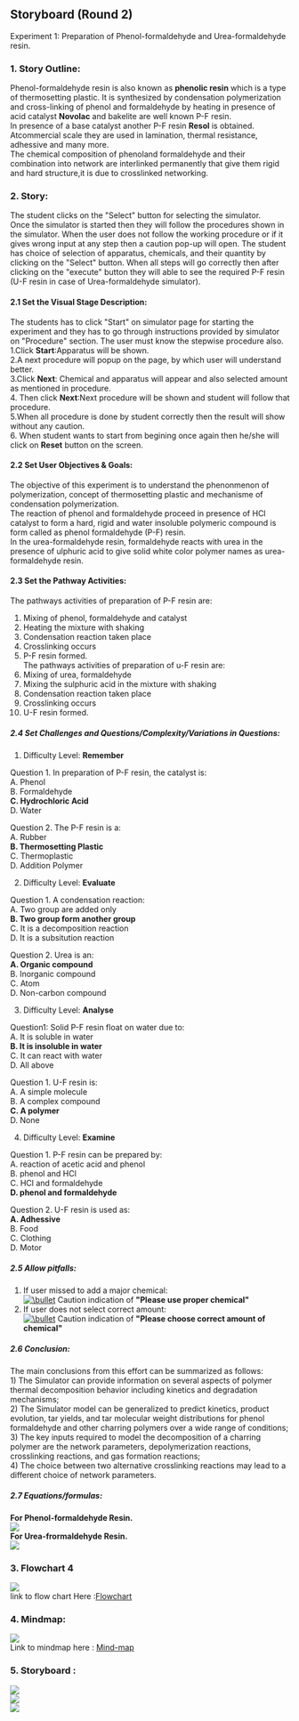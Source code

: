 ## Storyboard (Round 2)

Experiment 1: Preparation of Phenol-formaldehyde and Urea-formaldehyde resin.
### 1. Story Outline:

Phenol-formaldehyde resin is also known as **phenolic resin** which is a type of thermosetting plastic. It is synthesized by condensation polymerization and cross-linking of phenol and formaldehyde by heating in presence of acid catalyst **Novolac** and bakelite are well known P-F resin.<br>In presence of a base catalyst another P-F resin **Resol** is obtained. Atcommercial scale they are used in lamination, thermal resistance, adhessive and many more.<br> The chemical composition of phenoland formaldehyde and their combination into network are interlinked permanently that give them rigid and hard structure,it is due to crosslinked networking.

### 2. Story:
The student clicks on the "Select" button for selecting the simulator.<br>Once the simulator is started then they will follow the procedures shown in the simulator. When the user does not follow the working procedure or if it gives wrong input at any step then a caution pop-up will open.
The student has choice of selection of apparatus, chemicals, and their quantity by clicking on the "Select" button. When all steps will go correctly then after clicking on the "execute" button they will able to see the required P-F resin (U-F resin in case of Urea-formaldehyde simulator).  

#### 2.1 Set the Visual Stage Description:
The students has to click "Start" on simulator page for starting the experiment and they has to go through instructions provided by simulator on "Procedure" section. The user must know the stepwise procedure also. <br>
1.Click **Start**:Apparatus will be shown. <br>
2.A next procedure will popup on the page, by which user will understand better. <br>
3.Click **Next**: Chemical and apparatus will appear and also selected amount as mentioned in procedure. <br>
4. Then click **Next**:Next procedure will be shown and student will follow that procedure. <br>
5.When all procedure is done by student correctly then the result will show without any caution. <br>
6. When student wants to start from begining once again then he/she will click on **Reset** button on the screen.  

#### 2.2 Set User Objectives & Goals:
The objective of this experiment is to understand the phenonmenon of polymerization, concept of thermosetting plastic and mechanisme of condensation polymerization.<br>The reaction of phenol and formaldehyde proceed in presence of HCl catalyst to form a hard, rigid and water insoluble polymeric compound is form called as phenol formaldehyde (P-F) resin.<br> In the urea-formaldehyde resin, formaldehyde reacts with urea in the presence of ulphuric acid to give solid white color polymer names as urea-formaldehyde resin.

#### 2.3 Set the Pathway Activities:

The pathways activities of preparation of P-F resin are:<br>
1. Mixing of phenol, formaldehyde and catalyst<br>
2. Heating the mixture with shaking<br>
3. Condensation reaction taken place<br>
4. Crosslinking occurs<br>
5. P-F resin formed.<br>
The pathways activities of preparation of u-F resin are:<br>
1. Mixing of urea, formaldehyde <br>
2.  Mixing the sulphuric acid in the mixture with shaking<br>
3. Condensation reaction taken place<br>
4. Crosslinking occurs<br>
5. U-F resin formed.

##### 2.4 Set Challenges and Questions/Complexity/Variations in Questions:
1. Difficulty Level: **Remember** <br>

Question 1. In preparation  of P-F resin, the catalyst is:<br> A. Phenol<br> B. Formaldehyde<br> **C. Hydrochloric Acid**<br> D. Water<br>

Question 2. The P-F resin is a:<br> A. Rubber<br> **B. Thermosetting Plastic**<br> C. Thermoplastic<br> D. Addition Polymer

2. Difficulty Level: **Evaluate** <br>

Question 1. A condensation reaction:<br> A. Two group are added only<br> **B. Two group form another group**<br> C. It is a decomposition reaction<br> D. It is a subsitution reaction <br>

Question 2. Urea is an:<br> **A. Organic compound**<br> B. Inorganic compound<br> C. Atom<br> D. Non-carbon compound

3. Difficulty Level: **Analyse** <br>

Question1: Solid P-F resin float on water due to:<br> A. It is soluble in water<br> **B. It is insoluble in water**<br> C. It can react with water<br> D. All above <br>

Question 1. U-F resin is:<br> A. A simple molecule <br> B. A complex compound<br> **C. A polymer**<br> D. None

4. Difficulty Level: **Examine** <br>

Question 1. P-F resin can be prepared by:<br> A. reaction of acetic acid and phenol <br> B. phenol and HCl <br> C. HCl and formaldehyde<br> **D. phenol and formaldehyde** <br>

Question 2. U-F resin is used as:<br> **A. Adhessive**<br> B. Food<br> C. Clothing<br> D. Motor 



##### 2.5 Allow pitfalls:
1. If user missed to add a major chemical:<br> <a href="https://www.codecogs.com/eqnedit.php?latex=\bullet" target="_blank"><img src="https://latex.codecogs.com/gif.latex?\bullet" title="\bullet" /></a> Caution indication of **"Please use proper chemical"** <br>
2. If user does not select correct amount:<br><a href="https://www.codecogs.com/eqnedit.php?latex=\bullet" target="_blank"><img src="https://latex.codecogs.com/gif.latex?\bullet" title="\bullet" /></a> Caution indication of **"Please choose correct amount of chemical"** <br>

##### 2.6 Conclusion:
The main conclusions from this effort can be summarized as follows:<br> 1) The Simulator can provide information on several aspects of polymer thermal decomposition behavior including kinetics and degradation mechanisms;<br> 2) The Simulator model can be generalized to predict kinetics, product
evolution, tar yields, and tar molecular weight distributions for phenol formaldehyde and other charring polymers over a wide range of conditions;<br>
3) The key inputs required to model the decomposition of a charring polymer are the network parameters, depolymerization reactions, crosslinking reactions, and gas formation reactions;<br>
4) The choice between two alternative crosslinking reactions may lead to a different choice of network parameters. 

##### 2.7 Equations/formulas: 
<b>For Phenol-formaldehyde Resin.</b><br>
<img src="images/preparation.JPG"/><br>
<b>For Urea-frormaldehyde Resin.</b><br>
<img src="images/formula.JPG"/>
### 3. Flowchart 4
<img src="flowchart/vl42.JPG"/><br>
link to flow chart Here :<a href="flowchart/flowchart.png">Flowchart</a>
<br>

### 4. Mindmap:
<img src="mindmap/vl41.JPG"/><br>
 Link to mindmap here : <a href="mindmap/mindmap.png">Mind-map</a>
 <br>


### 5. Storyboard :
<img src="images/v1.jpeg"/><br>
<img src="images/v2.jpeg"/><br>
<img src="images/v3.jpeg"/>
